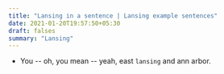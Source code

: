 ```yaml
---
title: "Lansing in a sentence | Lansing example sentences"
date: 2021-01-20T19:57:50+05:30
draft: falses
summary: "Lansing"
---
```

- You -- oh, you mean -- yeah, east `lansing` and ann arbor.
                 
